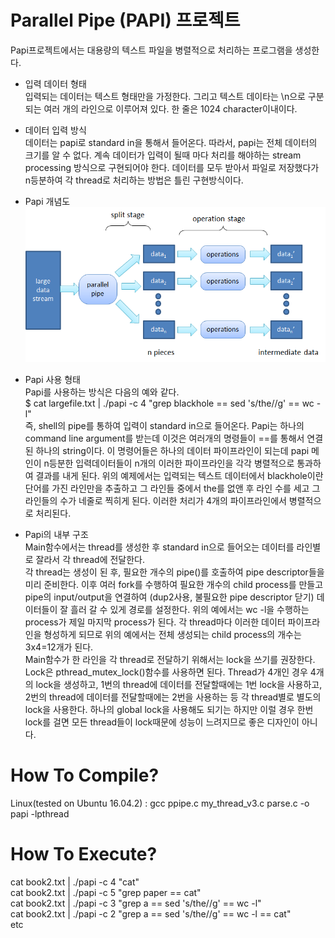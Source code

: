 # Parallel Pipe (PAPI) 프로젝트 #
 
Papi프로젝트에서는 대용량의 텍스트 파일을 병렬적으로 처리하는 프로그램을 생성한다.
 
* 입력 데이터 형태   
입력되는 데이터는 텍스트 형태만을 가정한다. 그리고 텍스트 데이타는 \n으로 구분되는 여러 개의 라인으로 이루어져 있다. 한 줄은 1024 character이내이다.   
 
* 데이터 입력 방식   
데이터는 papi로 standard in을 통해서 들어온다. 따라서, papi는 전체 데이터의 크기를 알 수 없다. 계속 데이터가 입력이 될때 마다 처리를 해야하는 stream processing 방식으로 구현되어야 한다. 데이터를 모두 받아서 파일로 저장했다가 n등분하여 각 thread로 처리하는 방법은 틀린 구현방식이다.
 
* Papi 개념도   
![summary](summary.png)
   
* Papi 사용 형태   
Papi를 사용하는 방식은 다음의 예와 같다.   
$ cat largefile.txt | ./papi -c 4 "grep blackhole == sed 's/the//g' == wc -l"   
즉, shell의 pipe를 통하여 입력이 standard in으로 들어온다. Papi는 하나의 command line argument를 받는데 이것은 여러개의 명령들이 ==를 통해서 연결된 하나의 string이다. 이 명령어들은 하나의 데이터 파이프라인이 되는데 papi 메인이 n등분한 입력데이터들이 n개의 이러한 파이프라인을 각각 병렬적으로 통과하여 결과를 내게 된다. 위의 예제에서는 입력되는 텍스트 데이터에서 blackhole이란 단어를 가진 라인만을 추출하고 그 라인들 중에서 the를 없앤 후 라인 수를 세고 그 라인들의 수가 네줄로 찍히게 된다. 이러한 처리가 4개의 파이프라인에서 병렬적으로 처리된다.   
   
* Papi의 내부 구조   
Main함수에서는 thread를 생성한 후 standard in으로 들어오는 데이터를 라인별로 잘라서 각 thread에 전달한다.   
각 thread는 생성이 된 후, 필요한 개수의 pipe()를 호출하여 pipe descriptor들을 미리 준비한다. 이후 여러 fork를 수행하여 필요한 개수의 child process를 만들고 pipe의 input/output을 연결하여 (dup2사용, 불필요한 pipe descriptor 닫기) 데이터들이 잘 흘러 갈 수 있게 경로를 설정한다. 위의 예에서는 wc -l을 수행하는 process가 제일 마지막 process가 된다. 각 thread마다 이러한 데이터 파이프라인을 형성하게 되므로 위의 예에서는 전체 생성되는 child process의 개수는 3x4=12개가 된다.   
Main함수가 한 라인을 각 thread로 전달하기 위해서는 lock을 쓰기를 권장한다. Lock은 pthread_mutex_lock()함수를 사용하면 된다. Thread가 4개인 경우 4개의 lock을 생성하고, 1번의 thread에 데이터를 전달할때에는 1번 lock을 사용하고, 2번의 thread에 데이터를 전달할때에는 2번을 사용하는 등 각 thread별로 별도의 lock을 사용한다. 하나의 global lock을 사용해도 되기는 하지만 이럴 경우 한번 lock를 걸면 모든 thread들이 lock때문에 성능이 느려지므로 좋은 디자인이 아니다.   
# How To Compile?   
Linux(tested on Ubuntu 16.04.2)  : gcc ppipe.c my_thread_v3.c parse.c -o papi -lpthread     
   
# How To Execute?   
cat book2.txt | ./papi -c 4 "cat"   
cat book2.txt | ./papi -c 5 "grep paper == cat"   
cat book2.txt | ./papi -c 3 "grep a == sed 's/the//g' == wc -l"   
cat book2.txt | ./papi -c 2 "grep a == sed 's/the//g' == wc -l == cat"    
etc
